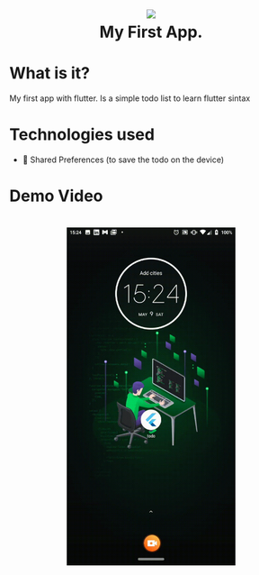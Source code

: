 <h1 align="center">
  <img src="https://aptude.com/wp-content/uploads/2018/03/flutter_logo.png" /><br />
  My First App.
</h1>

# What is it?
My first app with flutter.
Is a simple todo list to learn flutter sintax

# Technologies used

* 💾 Shared Preferences (to save the todo on the device)

# Demo Video

<h1 align="center">
  <Img src="./20200509_152425.gif" width="300" />
</h1>
